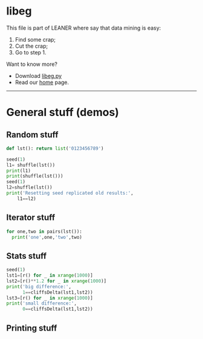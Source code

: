 # libeg

This file is part of LEANER where say that data mining is easy:

1. Find some crap;
2. Cut the crap;
3. Go to step 1.

Want to know more? 

+ Download [libeg.py](https://github.com/ai-se/timm/blob/master/leaner/src/libeg.py)
+ Read our [home](README.md) page.

____


# General stuff (demos)

## Random stuff

````python
def lst(): return list('0123456789')

seed(1)
l1= shuffle(lst())
print(l1)
print(shuffle(lst()))
seed(1)
l2=shuffle(lst())
print('Resetting seed replicated old results:',
    l1==l2)
````

## Iterator stuff

````python
for one,two in pairs(lst()):
  print('one',one,'two',two)
````

## Stats stuff

````python
seed(1)
lst1=[r() for _ in xrange(1000)]
lst2=[r()**1.2 for _ in xrange(1000)]
print('big difference:',
      1==cliffsDelta(lst1,lst2))
lst3=[r() for _ in xrange(1000)]
print('small difference:',
      0==cliffsDelta(lst1,lst2))
````

## Printing stuff

````python
````

